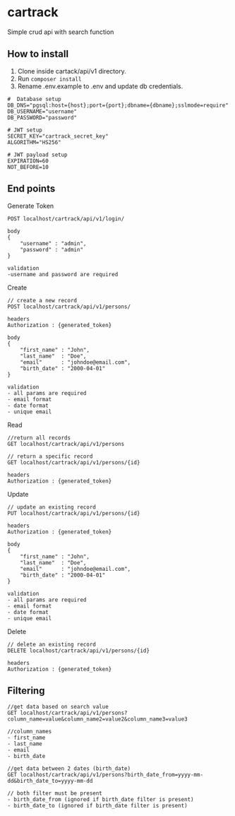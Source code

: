 # cartrack
Simple crud api with search function

How to install
--------------
1. Clone inside cartack/api/v1 directory.
2. Run `composer install`
3. Rename .env.example to .env and update db credentials.

```
#  Database setup
DB_DNS="pgsql:host={host};port={port};dbname={dbname};sslmode=require"
DB_USERNAME="username"
DB_PASSWORD="password"

# JWT setup
SECRET_KEY="cartrack_secret_key"
ALGORITHM="HS256"

# JWT payload setup
EXPIRATION=60
NOT_BEFORE=10
```

End points
----------

Generate Token
```
POST localhost/cartrack/api/v1/login/

body
{
    "username" : "admin",
    "password" : "admin"
}

validation
-username and password are required
```

Create
```
// create a new record
POST localhost/cartrack/api/v1/persons/

headers
Authorization : {generated_token}

body
{
    "first_name" : "John",
    "last_name"  : "Doe",
    "email"      : "johndoe@email.com",
    "birth_date" : "2000-04-01"
}

validation
- all params are required
- email format
- date format
- unique email
```

Read
```
//return all records
GET localhost/cartrack/api/v1/persons

// return a specific record
GET localhost/cartrack/api/v1/persons/{id}

headers
Authorization : {generated_token}
```

Update
```
// update an existing record
PUT localhost/cartrack/api/v1/persons/{id}

headers
Authorization : {generated_token}

body
{
    "first_name" : "John",
    "last_name"  : "Doe",
    "email"      : "johndoe@email.com",
    "birth_date" : "2000-04-01"
}

validation
- all params are required
- email format
- date format
- unique email
```

Delete
```
// delete an existing record
DELETE localhost/cartrack/api/v1/persons/{id}

headers
Authorization : {generated_token}
```

Filtering
---------

```
//get data based on search value
GET localhost/cartrack/api/v1/persons?column_name=value&column_name2=value2&column_name3=value3

//column_names
- first_name
- last_name
- email
- birth_date

//get data between 2 dates (birth_date)
GET localhost/cartrack/api/v1/persons?birth_date_from=yyyy-mm-dd&birth_date_to=yyyy-mm-dd

// both filter must be present
- birth_date_from (ignored if birth_date filter is present)
- birth_date_to (ignored if birth_date filter is present)
```





